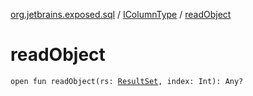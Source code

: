[org.jetbrains.exposed.sql](../index.md) / [IColumnType](index.md) / [readObject](.)

# readObject

`open fun readObject(rs: `[`ResultSet`](http://docs.oracle.com/javase/6/docs/api/java/sql/ResultSet.html)`, index: Int): Any?`